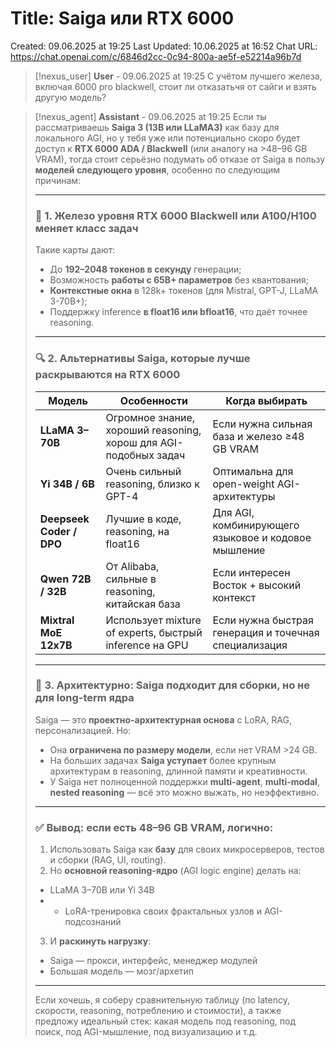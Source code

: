 # Title: Saiga или RTX 6000

Created: 09.06.2025 at 19:25
Last Updated: 10.06.2025 at 16:52
Chat URL: https://chat.openai.com/c/6846d2cc-0c94-800a-ae5f-e52214a96b7d


>[!nexus_user] **User** - 09.06.2025 at 19:25
> С учётом лучшего железа, включая 6000 pro blackwell, стоит ли отказатьчя от сайги и взять другую модель?
<!-- UID: d0f4ecad-0e4f-412f-985d-423b7200800b -->




>[!nexus_agent] **Assistant** - 09.06.2025 at 19:25
> Если ты рассматриваешь **Saiga 3 (13B или LLaMA3)** как базу для локального AGI, но у тебя уже или потенциально скоро будет доступ к **RTX 6000 ADA / Blackwell** (или аналогу на >48–96 GB VRAM), тогда стоит серьёзно подумать об отказе от Saiga в пользу **моделей следующего уровня**, особенно по следующим причинам:
> 
> ---
> 
> ### 🔧 1. **Железо уровня RTX 6000 Blackwell или A100/H100 меняет класс задач**
> Такие карты дают:
> 
> - До **192–2048 токенов в секунду** генерации;
> - Возможность **работы с 65B+ параметров** без квантования;
> - **Контекстные окна** в 128k+ токенов (для Mistral, GPT-J, LLaMA 3-70B+);
> - Поддержку inference **в float16 или bfloat16**, что даёт точнее reasoning.
> 
> ---
> 
> ### 🔍 2. **Альтернативы Saiga, которые лучше раскрываются на RTX 6000**
> 
> | Модель | Особенности | Когда выбирать |
> |--------------------------|---------------------------------------------------------------|-------------------------------------------------|
> | **LLaMA 3–70B** | Огромное знание, хороший reasoning, хорош для AGI-подобных задач | Если нужна сильная база и железо ≥48 GB VRAM |
> | **Yi 34B / 6B** | Очень сильный reasoning, близко к GPT-4 | Оптимальна для open-weight AGI-архитектуры |
> | **Deepseek Coder / DPO** | Лучшие в коде, reasoning, на float16 | Для AGI, комбинирующего языковое и кодовое мышление |
> | **Qwen 72B / 32B** | От Alibaba, сильные в reasoning, китайская база | Если интересен Восток + высокий контекст |
> | **Mixtral MoE 12x7B** | Использует mixture of experts, быстрый inference на GPU | Если нужна быстрая генерация и точечная специализация |
> 
> ---
> 
> ### 🧠 3. **Архитектурно: Saiga подходит для сборки, но не для long-term ядра**
> 
> Saiga — это **проектно-архитектурная основа** с LoRA, RAG, персонализацией. Но:
> 
> - Она **ограничена по размеру модели**, если нет VRAM >24 GB.
> - На больших задачах **Saiga уступает** более крупным архитектурам в reasoning, длинной памяти и креативности.
> - У Saiga нет полноценной поддержки **multi-agent**, **multi-modal**, **nested reasoning** — всё это можно выжать, но неэффективно.
> 
> ---
> 
> ### ✅ Вывод: **если есть 48–96 GB VRAM**, логично:
> 
> 1. Использовать Saiga как **базу** для своих микросерверов, тестов и сборки (RAG, UI, routing).
> 2. Но **основной reasoning-ядро** (AGI logic engine) делать на:
>  - LLaMA 3–70B или Yi 34B
>  - + LoRA-тренировка своих фрактальных узлов и AGI-подсознаний
> 3. И **раскинуть нагрузку**:
>  - Saiga — прокси, интерфейс, менеджер модулей
>  - Большая модель — мозг/архетип
> 
> ---
> 
> Если хочешь, я соберу сравнительную таблицу (по latency, скорости, reasoning, потреблению и стоимости), а также предложу идеальный стек: какая модель под reasoning, под поиск, под AGI-мышление, под визуализацию и т.д.
<!-- UID: b8b45ff2-bb36-4798-8915-ed1a50e36d26 -->